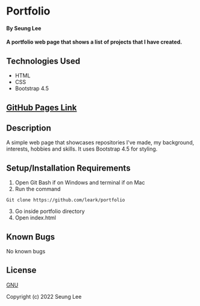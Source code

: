 # Portfolio

#### By Seung Lee

#### A portfolio web page that shows a list of projects that I have created.

## Technologies Used

* HTML
* CSS
* Bootstrap 4.5

## [GitHub Pages Link](https://leark.github.io/portfolio)

## Description

A simple web page that showcases repositories I've made, my background, interests, hobbies and skills. It uses Bootstrap 4.5 for styling.

## Setup/Installation Requirements

1. Open Git Bash if on Windows and terminal if on Mac
2. Run the command 

```Git clone https://github.com/leark/portfolio```

3. Go inside portfolio directory
4. Open index.html

## Known Bugs

No known bugs

## License

[GNU](/LICENSE-GNU)

Copyright (c) 2022 Seung Lee